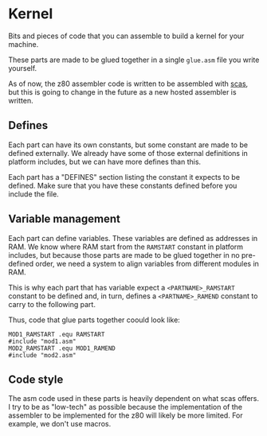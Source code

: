 # Kernel

Bits and pieces of code that you can assemble to build a kernel for your
machine.

These parts are made to be glued together in a single `glue.asm` file you write
yourself.

As of now, the z80 assembler code is written to be assembled with [scas][scas],
but this is going to change in the future as a new hosted assembler is written.

## Defines

Each part can have its own constants, but some constant are made to be defined
externally. We already have some of those external definitions in platform
includes, but we can have more defines than this.

Each part has a "DEFINES" section listing the constant it expects to be defined.
Make sure that you have these constants defined before you include the file.

## Variable management

Each part can define variables. These variables are defined as addresses in
RAM. We know where RAM start from the `RAMSTART` constant in platform includes,
but because those parts are made to be glued together in no pre-defined order,
we need a system to align variables from different modules in RAM.

This is why each part that has variable expect a `<PARTNAME>_RAMSTART`
constant to be defined and, in turn, defines a `<PARTNAME>_RAMEND` constant to
carry to the following part.

Thus, code that glue parts together coould look like:

    MOD1_RAMSTART .equ RAMSTART
    #include "mod1.asm"
    MOD2_RAMSTART .equ MOD1_RAMEND
    #include "mod2.asm"

## Code style

The asm code used in these parts is heavily dependent on what scas offers. I
try to be as "low-tech" as possible because the implementation of the assembler
to be implemented for the z80 will likely be more limited. For example, we don't
use macros.

[scas]: https://github.com/KnightOS/scas
